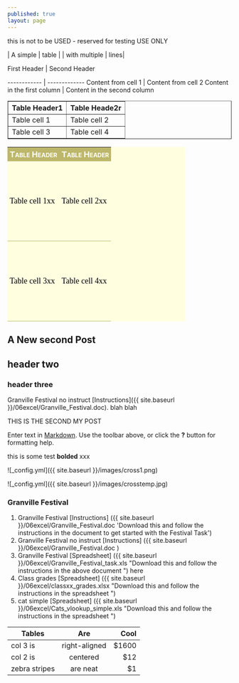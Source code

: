 ```yaml
---
published: true
layout: page
---
```



this is not to be USED - reserved for testing USE ONLY

| A simple | table |
| with multiple | lines|


First Header | Second Header

------------ | -------------
Content from cell 1 | Content from cell 2
Content in the first column | Content in the second column

<table border="1">
<tr>
<th>Table Header1</th><th>Table Heade2r</th>
</tr>
<tr>
<td>Table cell 1</td><td>Table cell 2</td>
</tr>
<tr>
<td>Table cell 3</td><td>Table cell 4</td>
</tr>
</table>


<!-- Start Styles. Move the 'style' tags and everything between them to between the 'head' tags -->
<style type="text/css">
.myOtherTable { width:400px;background-color:#FFFFE0;border-collapse:collapse;color:#000;font-size:18px; }
.myOtherTable th { background-color:#BDB76B;color:white;width:50%;font-variant:small-caps; }
.myOtherTable td, .myOtherTable th { padding:5px;border:0; }
.myOtherTable td { font-family:Georgia, Garamond, serif; border-bottom:1px solid #BDB76B;height:180px; }
</style>
<!-- End Styles -->
<table class="myOtherTable">
<tr>
<th>Table Header</th><th>Table Header</th>
</tr>
<tr>
<td>Table cell 1xx</td><td>Table cell 2xx</td>
</tr>
<tr>
<td>Table cell 3xx</td><td>Table cell 4xx</td>
</tr>
</table>




## A New second  Post

## header two

### header three


Granville Festival no instruct [Instructions]({{ site.baseurl }}/06excel/Granville_Festival.doc). blah blah


THIS IS THE SECOND MY POST

Enter text in [Markdown](http://daringfireball.net/projects/markdown/). Use the toolbar above, or click the **?** button for formatting help.

this is some test ****bolded**** xxx

![_config.yml]({{ site.baseurl }}/images/cross1.png)

![_config.yml]({{ site.baseurl }}/images/crosstemp.jpg)

### Granville Festival

1. Granville Festival [Instructions] ({{ site.baseurl }}/06excel/Granville_Festival.doc 'Download this and follow the instructions in the document to get started with the Festival Task')
1. Granville Festival no instruct [Instructions] ({{ site.baseurl }}/06excel/Granville_Festival.doc )
2. Granville Festival [Spreadsheet] ({{ site.baseurl }}/06excel/Granville_Festival_task.xls "Download this and follow the instructions in the above document ") here
2. Class grades [Spreadsheet] ({{ site.baseurl }}/06excel/classxx_grades.xlsx "Download this and follow the instructions in the spreadsheet ")
2. cat simple [Spreadsheet] ({{ site.baseurl }}/06excel/Cats_vlookup_simple.xls "Download this and follow the instructions in the spreadsheet ")

| Tables        | Are           | Cool  |
| ------------- |:-------------:| -----:|
| col 3 is      | right-aligned | $1600 |
| col 2 is      | centered      |   $12 |
| zebra stripes | are neat      |    $1 |
